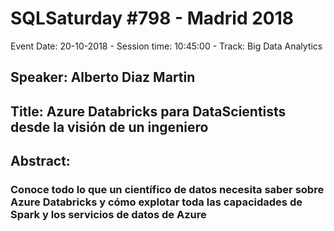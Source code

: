 # SQLSaturday #798 - Madrid 2018
Event Date: 20-10-2018 - Session time: 10:45:00 - Track: Big Data  Analytics
## Speaker: Alberto Diaz Martin
## Title: Azure Databricks para DataScientists desde la visión de un ingeniero
## Abstract:
### Conoce todo lo que un científico de datos necesita saber sobre Azure Databricks y cómo explotar toda las capacidades de Spark y los servicios de datos de Azure
